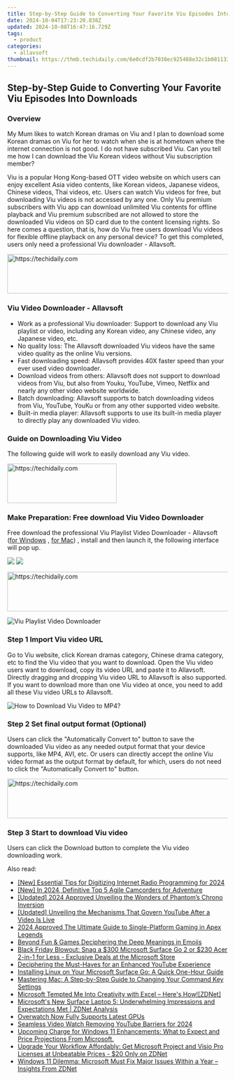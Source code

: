 ```yaml
---
title: Step-by-Step Guide to Converting Your Favorite Viu Episodes Into Downloads
date: 2024-10-04T17:23:20.838Z
updated: 2024-10-08T16:47:16.729Z
tags:
  - product
categories:
  - allavsoft
thumbnail: https://thmb.techidaily.com/6e0cdf2b7038ec925488e32c1b0811331fe39479e79326e6be564a7361db8bbb.jpg
---
```


## Step-by-Step Guide to Converting Your Favorite Viu Episodes Into Downloads

### Overview

My Mum likes to watch Korean dramas on Viu and I plan to download some Korean dramas on Viu for her to watch when she is at hometown where the internet connection is not good. I do not have subscribed Viu. Can you tell me how I can download the Viu Korean videos without Viu subscription member?

Viu is a popular Hong Kong-based OTT video website on which users can enjoy excellent Asia video contents, like Korean videos, Japanese videos, Chinese videos, Thai videos, etc. Users can watch Viu videos for free, but downloading Viu videos is not accessed by any one. Only Viu premium subscribers with Viu app can download unlimited Viu contents for offline playback and Viu premium subscribed are not allowed to store the downloaded Viu videos on SD card due to the content licensing rights. So here comes a question, that is, how do Viu free users download Viu videos for flexible offline playback on any personal device? To get this completed, users only need a professional Viu downloader - Allavsoft.

<!-- affiliate ads begin -->
<a href="https://aligracehair.sjv.io/c/5597632/1938682/19272" target="_top" id="1938682">
  <img src="//a.impactradius-go.com/display-ad/19272-1938682" border="0" alt="https://techidaily.com" width="728" height="90"/>
</a>
<img height="0" width="0" src="https://aligracehair.sjv.io/i/5597632/1938682/19272" style="position:absolute;visibility:hidden;" border="0" />
<!-- affiliate ads end -->

### Viu Video Downloader - Allavsoft

* Work as a professional Viu downloader: Support to download any Viu playlist or video, including any Korean video, any Chinese video, any Japanese video, etc.
* No quality loss: The Allavsoft downloaded Viu videos have the same video quality as the online Viu versions.
* Fast downloading speed: Allavsoft provides 40X faster speed than your ever used video downloader.
* Download videos from others: Allavsoft does not support to download videos from Viu, but also from Youku, YouTube, Vimeo, Netflix and nearly any other video website worldwide.
* Batch downloading: Allavsoft supports to batch downloading videos from Viu, YouTube, YouKu or from any other supported video website.
* Built-in media player: Allavsoft supports to use its built-in media player to directly play any downloaded Viu video.

### Guide on Downloading Viu Video

The following guide will work to easily download any Viu video.

<!-- affiliate ads begin -->
<a href="https://bluettius.sjv.io/c/5597632/2139107/17108" target="_top" id="2139107">
  <img src="//a.impactradius-go.com/display-ad/17108-2139107" border="0" alt="https://techidaily.com" width="250" height="90"/>
</a>
<img height="0" width="0" src="https://bluettius.sjv.io/i/5597632/2139107/17108" style="position:absolute;visibility:hidden;" border="0" />
<!-- affiliate ads end -->

### Make Preparation: Free download Viu Video Downloader

Free download the professional Viu Playlist Video Downloader - Allavsoft ([for Windows](https://tools.techidaily.com/allavsoft/products/) , [for Mac](https://tools.techidaily.com/allavsoft/products/)) , install and then launch it, the following interface will pop up.

[![](https://www.allavsoft.com/how-to/../images/how-to/free-download-win.jpg)](https://tools.techidaily.com/allavsoft/products/) [![](https://www.allavsoft.com/how-to/../images/how-to/free-download-mac.jpg)](https://tools.techidaily.com/allavsoft/products/)

<!-- affiliate ads begin -->
<a href="https://electronicx.pxf.io/c/5597632/1167086/14483" target="_top" id="1167086">
  <img src="//a.impactradius-go.com/display-ad/14483-1167086" border="0" alt="https://techidaily.com" width="728" height="90"/>
</a>
<img height="0" width="0" src="https://electronicx.pxf.io/i/5597632/1167086/14483" style="position:absolute;visibility:hidden;" border="0" />
<!-- affiliate ads end -->

![Viu Playlist Video Downloader](https://www.allavsoft.com/how-to/../images/allavsoft/screen-shot-600.jpg)

### Step 1 Import Viu video URL

Go to Viu website, click Korean dramas category, Chinese drama category, etc to find the Viu video that you want to download. Open the Viu video users want to download, copy its video URL and paste it to Allavsoft. Directly dragging and dropping Viu video URL to Allavsoft is also supported. If you want to download more than one Viu video at once, you need to add all these Viu video URLs to Allavsoft.

![How to Download Viu Video to MP4?](https://www.allavsoft.com/how-to/../images/how-to/download-rtmp-video/download-rtmp-video.jpg)

### Step 2 Set final output format (Optional)

Users can click the "Automatically Convert to" button to save the downloaded Viu video as any needed output format that your device supports, like MP4, AVI, etc. Or users can directly accept the online Viu video format as the output format by default, for which, users do not need to click the "Automatically Convert to" button.

<!-- affiliate ads begin -->
<a href="https://bluettius.sjv.io/c/5597632/2139115/17108" target="_top" id="2139115">
  <img src="//a.impactradius-go.com/display-ad/17108-2139115" border="0" alt="https://techidaily.com" width="728" height="90"/>
</a>
<img height="0" width="0" src="https://bluettius.sjv.io/i/5597632/2139115/17108" style="position:absolute;visibility:hidden;" border="0" />
<!-- affiliate ads end -->

### Step 3 Start to download Viu video

Users can click the Download button to complete the Viu video downloading work.

<ins class="adsbygoogle"
     style="display:block"
     data-ad-format="autorelaxed"
     data-ad-client="ca-pub-7571918770474297"
     data-ad-slot="1223367746"></ins>

<ins class="adsbygoogle"
     style="display:block"
     data-ad-client="ca-pub-7571918770474297"
     data-ad-slot="8358498916"
     data-ad-format="auto"
     data-full-width-responsive="true"></ins>

<span class="atpl-alsoreadstyle">Also read:</span>
<div><ul>
<li><a href="https://screen-sharing-recording.techidaily.com/new-essential-tips-for-digitizing-internet-radio-programming-for-2024/"><u>[New] Essential Tips for Digitizing Internet Radio Programming for 2024</u></a></li>
<li><a href="https://fox-http.techidaily.com/new-in-2024-definitive-top-5-agile-camcorders-for-adventure/"><u>[New] In 2024, Definitive Top 5 Agile Camcorders for Adventure</u></a></li>
<li><a href="https://article-tips.techidaily.com/updated-2024-approved-unveiling-the-wonders-of-phantoms-chrono-inversion/"><u>[Updated] 2024 Approved Unveiling the Wonders of Phantom’s Chrono Inversion</u></a></li>
<li><a href="https://youtube-tips.techidaily.com/ed-unveiling-the-mechanisms-that-govern-youtube-after-a-video-is-live/"><u>[Updated] Unveiling the Mechanisms That Govern YouTube After a Video Is Live</u></a></li>
<li><a href="https://screen-activity-recording.techidaily.com/2024-approved-the-ultimate-guide-to-single-platform-gaming-in-apex-legends/"><u>2024 Approved The Ultimate Guide to Single-Platform Gaming in Apex Legends</u></a></li>
<li><a href="https://tiktok-clips.techidaily.com/beyond-fun-and-games-deciphering-the-deep-meanings-in-emojis/"><u>Beyond Fun & Games Deciphering the Deep Meanings in Emojis</u></a></li>
<li><a href="https://win-awesome.techidaily.com/black-friday-blowout-snag-a-300-microsoft-surface-go-2-or-230-acer-2-in-1-for-less-exclusive-deals-at-the-microsoft-store/"><u>Black Friday Blowout: Snag a $300 Microsoft Surface Go 2 or $230 Acer 2-in-1 for Less - Exclusive Deals at the Microsoft Store</u></a></li>
<li><a href="https://youtube-video-recordings.techidaily.com/deciphering-the-must-haves-for-an-enhanced-youtube-experience/"><u>Deciphering the Must-Haves for an Enhanced YouTube Experience</u></a></li>
<li><a href="https://win-awesome.techidaily.com/installing-linux-on-your-microsoft-surface-go-a-quick-one-hour-guide/"><u>Installing Linux on Your Microsoft Surface Go: A Quick One-Hour Guide</u></a></li>
<li><a href="https://win-awesome.techidaily.com/mastering-mac-a-step-by-step-guide-to-changing-your-command-key-settings/"><u>Mastering Mac: A Step-by-Step Guide to Changing Your Command Key Settings</u></a></li>
<li><a href="https://win-awesome.techidaily.com/microsoft-tempted-me-into-creativity-with-excel-heres-howzdnet/"><u>Microsoft Tempted Me Into Creativity with Excel – Here's How![ZDNet]</u></a></li>
<li><a href="https://win-awesome.techidaily.com/microsofts-new-surface-laptop-5-underwhelming-impressions-and-expectations-met-zdnet-analysis/"><u>Microsoft's New Surface Laptop 5: Underwhelming Impressions and Expectations Met | ZDNet Analysis</u></a></li>
<li><a href="https://graphic-issues.techidaily.com/overwatch-now-fully-supports-latest-gpus/"><u>Overwatch Now Fully Supports Latest GPUs</u></a></li>
<li><a href="https://facebook-record-videos.techidaily.com/seamless-video-watch-removing-youtube-barriers-for-2024/"><u>Seamless Video Watch Removing YouTube Barriers for 2024</u></a></li>
<li><a href="https://win-awesome.techidaily.com/upcoming-charge-for-windows-11-enhancements-what-to-expect-and-price-projections-from-microsoft/"><u>Upcoming Charge for Windows 11 Enhancements: What to Expect and Price Projections From Microsoft.</u></a></li>
<li><a href="https://win-awesome.techidaily.com/upgrade-your-workflow-affordably-get-microsoft-project-and-visio-pro-licenses-at-unbeatable-prices-20-only-on-zdnet/"><u>Upgrade Your Workflow Affordably: Get Microsoft Project and Visio Pro Licenses at Unbeatable Prices - $20 Only on ZDNet</u></a></li>
<li><a href="https://win-awesome.techidaily.com/windows-11-dilemma-microsoft-must-fix-major-issues-within-a-year-insights-from-zdnet/"><u>Windows 11 Dilemma: Microsoft Must Fix Major Issues Within a Year – Insights From ZDNet</u></a></li>
</ul></div>

